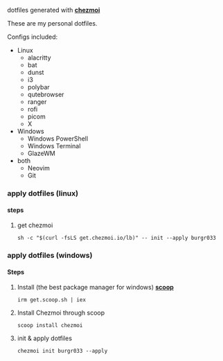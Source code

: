 dotfiles generated with **[chezmoi](https://github.com/twpayne/chezmoi)**

These are my personal dotfiles.

Configs included:
* Linux
  * alacritty
  * bat
  * dunst
  * i3
  * polybar
  * qutebrowser
  * ranger
  * rofi
  * picom
  * X
* Windows
  * Windows PowerShell
  * Windows Terminal
  * GlazeWM
* both
  * Neovim
  * Git

### apply dotfiles (linux)
#### steps
1. get chezmoi
    ```shell
    sh -c "$(curl -fsLS get.chezmoi.io/lb)" -- init --apply burgr033
    ```
### apply dotfiles (windows)
#### Steps
1. Install (the best package manager for windows) **[scoop](https://scoop.sh)**
    ```shell
    irm get.scoop.sh | iex
    ```
2. Install Chezmoi through scoop
    ```shell
    scoop install chezmoi
    ```
3. init & apply dotfiles
    ```shell
    chezmoi init burgr033 --apply
    ```

